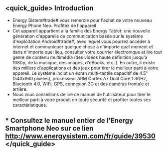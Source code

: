 ## <quick_guide> Introduction

* Energy Sistem#trade# vous remercie pour l'achat de votre nouveau Energy Phone Neo. Profitez de l'appareil
* Cet appareil appartient à la famille des Energy Tablet: une nouvelle génération d'appareils de communication basée sur le système d'exploitation Android#trade#, avec lequel vous pourrez accéder à Internet et communiquer quelque chose à n'importe quel moment et dans n'importe quel lieu, consulter votre courrier électronique et lire tout genre de contenu multimédia (des vidéos haute définition jusqu'à 1080p, de la musique, des images, d'eBooks, etc..). En outre, il existe des milliers d'applications et des jeux pour tirer le meilleur parti à votre appareil. Le système inclut un écran multi-tactile capacitif de 4.5" (540x960 píxeles), processeur ARM Cortex A7 Dual Core 1.3GHz, Bluetooth 4.0, WiFi, GPS, connexion 3G et des caméras frontale et arrière.
* Nous vous conseillons de lire ce manuel de l'utilisateur pour tirer le meilleur parti à votre produit en toute sécurité et profiter toutes ses caractéristiques.

## <unique> * Consultez le manuel entier de l'Energy Smartphone Neo sur ce lien http://www.energysistem.com/fr/guide/39530 <unique> </quick_guide>
